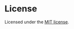 # License

Licensed under the [MIT license](https://github.com/noahjoeris/personal-website-v2/blob/main/LICENSE).
